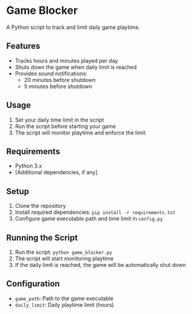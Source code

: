 # Game Blocker

A Python script to track and limit daily game playtime.

## Features

- Tracks hours and minutes played per day
- Shuts down the game when daily limit is reached
- Provides sound notifications:
  - 20 minutes before shutdown
  - 5 minutes before shutdown

## Usage

1. Set your daily time limit in the script
2. Run the script before starting your game
3. The script will monitor playtime and enforce the limit

## Requirements

- Python 3.x
- [Additional dependencies, if any]

## Setup

1. Clone the repository
2. Install required dependencies: `pip install -r requirements.txt`
3. Configure game executable path and time limit in `config.py`

## Running the Script

1. Run the script: `python game_blocker.py`
2. The script will start monitoring playtime
3. If the daily limit is reached, the game will be automatically shut down

## Configuration

- `game_path`: Path to the game executable
- `daily_limit`: Daily playtime limit (hours)
